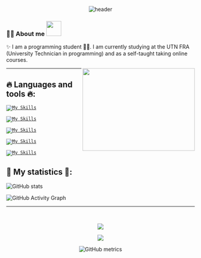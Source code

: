 <div align="center">
 
 ![header](https://capsule-render.vercel.app/api?type=Waving&color=transparent&fontColor=d6ace6&height=300&section=header&text=Bamio%20Ezequiel&fontSize=90)

</div>
<h3>🙋‍♂️ About me <img src="https://github.com/rajput2107/rajput2107/blob/master/Assets/Hi.gif" width="40px"></h3> 

✨ I am a programming student 👨‍💻. I am currently studying at the UTN FRA <br>
(University Technician in programming) and as a self-taught taking online courses.

<img align="right" height="220" width="300" src="https://media.giphy.com/media/V47JMIkNjdU94n9Mjk/giphy.gif" /> </a>

<hr>
  
## 🔥 Languages and tools 🔥:

  <code>[![My Skills](https://skillicons.dev/icons?i=cs)](https://github.com/bamioezequiel/)</code>
  
  <code>[![My Skills](https://skillicons.dev/icons?i=c)](https://github.com/bamioezequiel/)</code>
  
  <code>[![My Skills](https://skillicons.dev/icons?i=react,redux,js,html,css,webpack,sass,bootstrap)](https://github.com/bamioezequiel/)</code>
  
  <code>[![My Skills](https://skillicons.dev/icons?i=angular,typescript,firebase)](https://github.com/bamioezequiel/)</code>
  
  <code>[![My Skills](https://skillicons.dev/icons?i=visualstudio,vscode,eclipse,github)](https://github.com/bamioezequiel/)</code>
  
## 📌 My statistics 📌:
  
  
![GitHub stats](https://github-readme-stats.vercel.app/api?username=bamioezequiel&show_icons=true)  

![GitHub Activity Graph](https://activity-graph.herokuapp.com/graph?username=bamioezequiel)  

<hr>
  
<br>
  
<div align="center">
<p ><img src="https://profile-counter.glitch.me/{EzequielBamio}/count.svg" /></p> 

![](https://github-profile-summary-cards.vercel.app/api/cards/profile-details?username=EzequielBamio&theme=github_dark)
  
 
![GitHub metrics](https://metrics.lecoq.io/bamioezequiel)  
 
</div>


